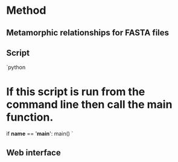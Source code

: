 # Method

## Metamorphic relationships for FASTA files

## Script

`python
# If this script is run from the command line then call the main function.
if __name__ == '__main__':
    main()
`

## Web interface

